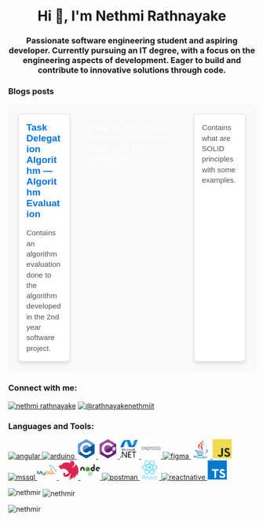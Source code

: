 <h1 align="center">Hi 👋, I'm Nethmi Rathnayake</h1>
<h3 align="center">Passionate software engineering student and aspiring developer. Currently pursuing an IT degree, with a focus on the engineering aspects of development. Eager to build and contribute to innovative solutions through code.</h3>

<!--<p align="left"> <img src="https://komarev.com/ghpvc/?username=nethmir&label=Profile%20views&color=0e75b6&style=flat" alt="nethmir" /> </p>

<p align="left"> <a href="https://github.com/ryo-ma/github-profile-trophy"><img src="https://github-profile-trophy.vercel.app/?username=nethmir" alt="nethmir" /></a> </p>
-->
### Blogs posts
<!-- BLOG-POST-LIST:START -->
<div style="font-family: Arial, sans-serif; margin: 0; padding: 0; background-color: #f9f9f9;">
  <div style="display: flex; justify-content: space-around; padding: 20px; gap: 20px;">
    <div style="background: #fff; border: 1px solid #ddd; border-radius: 8px; box-shadow: 0 4px 6px rgba(0, 0, 0, 0.1); width: 300px; overflow: hidden; transition: transform 0.3s ease, box-shadow 0.3s ease; cursor: pointer;">
      <a href="https://medium.com/@rathnayakenethmiit/task-delegation-algorithm-algorithm-evaluation-0edc9f0f6321" target="_blank" style="text-decoration: none; color: #333; display: block;">
        <h3 style="font-size: 1.2rem; margin: 16px; color: #0073e6;">Task Delegation Algorithm — Algorithm Evaluation</h3>
        <p style="font-size: 0.95rem; margin: 16px; line-height: 1.4; color: #555;">Contains an algorithm evaluation done to the algorithm developed in the 2nd year software project.</p>
      </a>
    </div>
   <a href="https://medium.com/@rathnayakenethmiit/what-is-solid-mastering-resilient-code-with-c-examples-8d617a08dfa4" target="blank" style="font-size: 1.2rem; margin: 16px; color: #fff; text-decoration:none;">
           What is SOLID? Mastering Resilient Code with C# Examples
   </a>
    <div style="background: #fff; border: 1px solid #ddd; border-radius: 8px; box-shadow: 0 4px 6px rgba(0, 0, 0, 0.1); width: 300px; overflow: hidden; transition: transform 0.3s ease, box-shadow 0.3s ease; cursor: pointer;">
        <p style="font-size: 0.95rem; margin: 16px; line-height: 1.4; color: #555;">Contains what are SOLID principles with some examples.</p>
    </div>

  </div>
</div>

<!-- BLOG-POST-LIST:END -->

<h3 align="left">Connect with me:</h3>
<p align="left">
<a href="https://www.linkedin.com/in/nethmi-rathnayake-20bb8b22b/" target="blank"><img align="center" src="https://raw.githubusercontent.com/rahuldkjain/github-profile-readme-generator/master/src/images/icons/Social/linked-in-alt.svg" alt="nethmi rathnayake" height="30" width="40" /></a>
<a href="https://medium.com/@rathnayakenethmiit" target="blank"><img align="center" src="https://raw.githubusercontent.com/rahuldkjain/github-profile-readme-generator/master/src/images/icons/Social/medium.svg" alt="@rathnayakenethmiit" height="30" width="40" /></a>
</p>

<h3 align="left">Languages and Tools:</h3>
<p align="left"> <a href="https://angular.io" target="_blank" rel="noreferrer"> <img src="https://angular.io/assets/images/logos/angular/angular.svg" alt="angular" width="40" height="40"/> </a> <a href="https://www.arduino.cc/" target="_blank" rel="noreferrer"> <img src="https://cdn.worldvectorlogo.com/logos/arduino-1.svg" alt="arduino" width="40" height="40"/> </a> <a href="https://www.cprogramming.com/" target="_blank" rel="noreferrer"> <img src="https://raw.githubusercontent.com/devicons/devicon/master/icons/c/c-original.svg" alt="c" width="40" height="40"/> </a> <a href="https://www.w3schools.com/cs/" target="_blank" rel="noreferrer"> <img src="https://raw.githubusercontent.com/devicons/devicon/master/icons/csharp/csharp-original.svg" alt="csharp" width="40" height="40"/> </a> <a href="https://dotnet.microsoft.com/" target="_blank" rel="noreferrer"> <img src="https://raw.githubusercontent.com/devicons/devicon/master/icons/dot-net/dot-net-original-wordmark.svg" alt="dotnet" width="40" height="40"/> </a> <a href="https://expressjs.com" target="_blank" rel="noreferrer"> <img src="https://raw.githubusercontent.com/devicons/devicon/master/icons/express/express-original-wordmark.svg" alt="express" width="40" height="40"/> </a> <a href="https://www.figma.com/" target="_blank" rel="noreferrer"> <img src="https://www.vectorlogo.zone/logos/figma/figma-icon.svg" alt="figma" width="40" height="40"/> </a> <a href="https://www.java.com" target="_blank" rel="noreferrer"> <img src="https://raw.githubusercontent.com/devicons/devicon/master/icons/java/java-original.svg" alt="java" width="40" height="40"/> </a> <a href="https://developer.mozilla.org/en-US/docs/Web/JavaScript" target="_blank" rel="noreferrer"> <img src="https://raw.githubusercontent.com/devicons/devicon/master/icons/javascript/javascript-original.svg" alt="javascript" width="40" height="40"/> </a> <a href="https://www.microsoft.com/en-us/sql-server" target="_blank" rel="noreferrer"> <img src="https://www.svgrepo.com/show/303229/microsoft-sql-server-logo.svg" alt="mssql" width="40" height="40"/> </a> <a href="https://www.mysql.com/" target="_blank" rel="noreferrer"> <img src="https://raw.githubusercontent.com/devicons/devicon/master/icons/mysql/mysql-original-wordmark.svg" alt="mysql" width="40" height="40"/> </a> <a href="https://nestjs.com/" target="_blank" rel="noreferrer"> <img src="https://raw.githubusercontent.com/devicons/devicon/master/icons/nestjs/nestjs-plain.svg" alt="nestjs" width="40" height="40"/> </a> <a href="https://nodejs.org" target="_blank" rel="noreferrer"> <img src="https://raw.githubusercontent.com/devicons/devicon/master/icons/nodejs/nodejs-original-wordmark.svg" alt="nodejs" width="40" height="40"/> </a> <a href="https://postman.com" target="_blank" rel="noreferrer"> <img src="https://www.vectorlogo.zone/logos/getpostman/getpostman-icon.svg" alt="postman" width="40" height="40"/> </a> <a href="https://reactjs.org/" target="_blank" rel="noreferrer"> <img src="https://raw.githubusercontent.com/devicons/devicon/master/icons/react/react-original-wordmark.svg" alt="react" width="40" height="40"/> </a> <a href="https://reactnative.dev/" target="_blank" rel="noreferrer"> <img src="https://reactnative.dev/img/header_logo.svg" alt="reactnative" width="40" height="40"/> </a> <a href="https://www.typescriptlang.org/" target="_blank" rel="noreferrer"> <img src="https://raw.githubusercontent.com/devicons/devicon/master/icons/typescript/typescript-original.svg" alt="typescript" width="40" height="40"/> </a> </p>

<p><img align="left" src="https://github-readme-stats.vercel.app/api/top-langs?username=nethmir&show_icons=true&locale=en&layout=compact" alt="nethmir" /></p>

<p>&nbsp;<img align="center" src="https://github-readme-stats.vercel.app/api?username=nethmir&show_icons=true&locale=en" alt="nethmir" /></p>

<p><img align="center" src="https://github-readme-streak-stats.herokuapp.com/?user=nethmir&" alt="nethmir" /></p>
